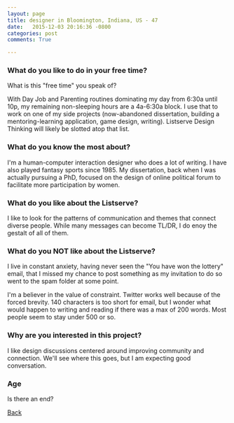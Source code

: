 ```yaml
---
layout: page
title: designer in Bloomington, Indiana, US - 47
date:   2015-12-03 20:16:36 -0800
categories: post
comments: True

---
```


### What do you like to do in your free time?
<p>What is this "free time" you speak of?

With Day Job and Parenting routines dominating my day from 6:30a until 10p, my remaining non-sleeping hours are a 4a-6:30a block. I use that to work on one of my side projects (now-abandoned dissertation, building a mentoring-learning application, game design, writing). Listserve Design Thinking will likely be slotted atop that list.</p>

### What do you know the most about?
<p>I'm a human-computer interaction designer who does a lot of writing. I have also played fantasy sports since 1985. My dissertation, back when I was actually pursuing a PhD, focused on the design of online political forum to facilitate more participation by women. </p>

### What do you like about the Listserve?
<p>I like to look for the patterns of communication and themes that connect diverse people. While many messages can become TL/DR, I do enoy the gestalt of all of them.</p>

### What do you NOT like about the Listserve?
<p>I live in constant anxiety, having never seen the "You have won the lottery" email, that I missed my chance to post something as my invitation to do so went to the spam folder at some point.

I'm a believer in the value of constraint. Twitter works well because of the forced brevity. 140 characters is too short for email, but I wonder what would happen to writing and reading if there was a max of 200 words. Most people seem to stay under 500 or so.</p>

### Why are you interested in this project?
<p>I like design discussions centered around improving community and connection. We'll see where this goes, but I am expecting good conversation.</p>

### Age
<p>Is there an end?</p>

[Back][1]

[1]: /home/responders/all